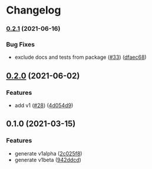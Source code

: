 # Changelog

### [0.2.1](https://www.github.com/googleapis/python-dataproc-metastore/compare/v0.2.0...v0.2.1) (2021-06-16)


### Bug Fixes

* exclude docs and tests from package ([#33](https://www.github.com/googleapis/python-dataproc-metastore/issues/33)) ([dfaec68](https://www.github.com/googleapis/python-dataproc-metastore/commit/dfaec68833ded607fd0514d73b10e0d33dc26c72))

## [0.2.0](https://www.github.com/googleapis/python-dataproc-metastore/compare/v0.1.0...v0.2.0) (2021-06-02)


### Features

* add v1 ([#28](https://www.github.com/googleapis/python-dataproc-metastore/issues/28)) ([4d054d9](https://www.github.com/googleapis/python-dataproc-metastore/commit/4d054d92fed4296883e5ae09b99d57bd74d68fb4))

## 0.1.0 (2021-03-15)


### Features

* generate v1alpha ([2c025f8](https://www.github.com/googleapis/python-dataproc-metastore/commit/2c025f80c7791ef864ce2bf655429e1ecf40d288))
* generate v1beta ([942ddcd](https://www.github.com/googleapis/python-dataproc-metastore/commit/942ddcd6ddd18bd6d79cf2c57685a743ea35a376))
